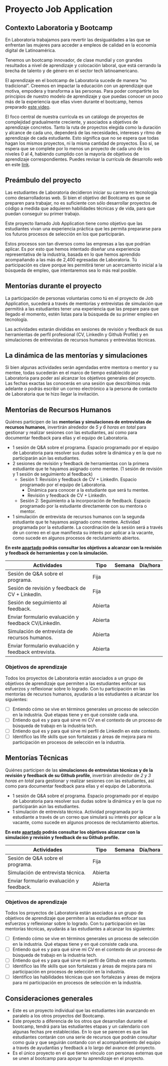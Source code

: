 # Proyecto Job Application

## Contexto Laboratoria y Bootcamp 
 
En Laboratoria trabajamos para revertir las desigualdades a las que se
enfrentan las mujeres para acceder a empleos de calidad en la economía digital
de Latinoamérica.

Tenemos un bootcamp innovador, de clase mundial y con grandes resultados a nivel
de aprendizaje y colocación laboral, que está cerrando la brecha de talento y de
género en el sector tech latinoamericano.
 
El aprendizaje en el bootcamp de Laboratoria sucede de manera “no tradicional”.
Creemos en impactar la educación con un aprendizaje que motiva, empodera y
transforma a las personas. Para poder compartirte los principios de nuestro
modelo de aprendizaje y que puedas conocer un poco más de la experiencia que
ellas viven durante el bootcamp, hemos preparado
[este video](https://www.loom.com/share/430829fb4e3949daa77824e6a75cbf4c).

El foco central de nuestra currícula es un catálogo de proyectos de complejidad
gradualmente creciente, y asociados a objetivos de aprendizaje concretos. Tanto
la ruta de proyectos elegida como la duración y alcance de cada uno, dependerá
de las necesidades, intereses y ritmo de aprendizaje de cada estudiante. Esto
significa que no se espera que todas hagan los mismos proyectos, ni la misma
cantidad de proyectos. Eso sí, se espera que se complete por lo menos un
proyecto de cada uno de los niveles 0 al 4, habiendo cumplido con la mayoría de
objetivos de aprendizaje correspondientes. Puedes revisar la currícula de
desarrollo web en este [link](https://curriculum.laboratoria.la/es/js). 

## Preámbulo del proyecto

Las estudiantes de Laboratoria decidieron iniciar su carrera en tecnología
como desarrolladoras web. Si bien el objetivo del Bootcamp es que se preparen
para trabajar, no es suficiente con sólo desarrollar proyectos de código a
medida que adquieren habilidades técnicas y de vida, para que puedan conseguir
su primer trabajo.
 
Este proyecto llamado Job Application tiene como objetivo que las estudiantes
vivan una experiencia práctica que les permita prepararse para los futuros
procesos de selección en los que participarán.

Estos procesos son tan diversos como las empresas a las que podrían aplicar. Es
por esto que hemos intentado diseñar una experiencia representativa de la
industria, basada en lo que hemos aprendido acompañando a las más de 2,400
egresadas de Laboratoria. Tú participación es clave porque les permitirá tener
un acercamiento inicial a la búsqueda de empleo, que intentaremos sea lo más
real posible.


## Mentorías durante el proyecto

La participación de personas voluntarias como tú en el proyecto de Job
Application, sucederá a través de mentorías y entrevistas de simulación que
permitirá a las estudiantes tener una experiencia que las prepare para que
llegado el momento, estén listas para la búsqueda de su primer empleo en
tecnología.
 
Las actividades estarán divididas en sesiones de revisión y feedback de sus
herramientas de perfil profesional (CV, LinkedIn y Github Profile) y en
simulaciones de entrevistas de recursos humanos y entrevistas técnicas.
## La dinámica de las mentorías y simulaciones

Si bien algunas actividades serán agendadas entre mentora o mentor y su mentee,
todas sucederán en el marco de tiempo establecido por Laboratoria para poder así
alcanzar los objetivos generales del proyecto. Las fechas exactas las conocerás
en una sesión que describimos más adelante o podrás escribir un correo
electrónico a la persona de contacto de Laboratoria que te hizo llegar la
invitación.

## Mentorías de Recursos Humanos

Quiénes participen de las **mentorías y simulaciones de entrevistas de recursos
humanos**, invertirán alrededor de _5 y 6 horas en total_ para gestionar y
realizar sesiones con las estudiantes, así como para documentar feedback para
ellas y el equipo de Laboratoria.

* 1 sesión de Q&A sobre el programa. Espacio programado por el equipo de
 Laboratoria para resolver sus dudas sobre la dinámica y en la que no
 participarán aún las estudiantes.
* 2 sesiones de revisión y feedback de herramientas con la primera estudiante que te hayamos asignado como mentee. (1 sesión de revisión y 1 sesión de seguimiento al feedback) 
  - Sesión 1: Revisión y feedback de CV + LinkedIn. Espacio programado por
  el equipo de Laboratoria.
    * Dinámica para conocer a la estudiante que será tu mentee.
    * Revisión y feedback de CV + LinkedIn. 
  - Sesión 2: Seguimiento a la incorporación de feedback. Espacio programado
  por la estudiante directamente con su mentora o mentor.
* 1 simulación de entrevista de recursos humanos con la segunda estudiante que te hayamos asignado como mentee. Actividad programada por la
 estudiante. La coordinación de la sesión será a través de un correo en el que
 manifiesta su interés por aplicar a la vacante, como sucede en algunos
 procesos de reclutamiento abiertos.

**En este [apartado](../01-hr-mentoring/interviewer-guide)
podrás consultar los objetivos a alcanzar con la
revisión y feedback de herramientas y con la simulación.**

|                    Actividades                      |   Tipo   | Semana   | Día/hora |
|-----------------------------------------------------|----------|----------|----------|
| Sesión de Q&A sobre el programa.                    |   Fija   |          |          |
| Sesión de revisión y feedback de CV + LinkedIn.     |   Fija   |          |          |
| Sesión de seguimiento al feedback.                  | Abierta  |          |          |
| Enviar formulario evaluación y feedback CV/LinkedIn.| Abierta  |          |          |
| Simulación de entrevista de recursos humanos.       | Abierta  |          |          |
| Enviar formulario evaluación y feedback entrevista. | Abierta  |          |          |

### Objetivos de aprendizaje

Todos los proyectos de Laboratoria están asociados a un grupo de objetivos de aprendizaje que permiten a las estudiantes enfocar sus esfuerzos y  reflexionar sobre lo logrado. Con tu participación en las mentorías de recursos humanos, ayudarás a las estudiantes a alcanzar los siguientes:

- [ ] Entiendo cómo se vive en términos generales un proceso de selección en la industria. Qué etapas tiene y en qué consiste cada una.
- [ ] Entiendo qué es y para qué sirve mi CV en el contexto de un proceso de búsqueda de trabajo en la industria tech.
- [ ] Entiendo qué es y para qué sirve mi perfil de LinkedIn en este contexto.
- [ ] Identifico las life skills que son fortalezas y áreas de mejora para mi participación en procesos de selección en la industria.

## Mentorías Técnicas 

Quiénes participen de las **simulaciones de entrevistas técnicas y de la
revisión y feedback de su Github profile**, invertirán alrededor de _2 y 3 horas
en total_ para gestionar y realizar sesiones con las estudiantes, así como para
documentar feedback para ellas y el equipo de Laboratoria. 

* 1 sesión de Q&A sobre el programa. Espacio programado por el equipo de
 Laboratoria para resolver sus dudas sobre la dinámica y en la que no
 participarán aún las estudiantes.
* 1 simulación de entrevista técnica. Actividad programada por la estudiante a través de un correo que simulará su interés
 por aplicar a la vacante, como sucede en algunos procesos de reclutamiento
 abiertos.

**En este [apartado](https://github.com/Laboratoria/job-application-public/blob/main/00-context/README.md#mentor%C3%ADas-t%C3%A9cnicas)
podrás consultar los objetivos alcanzar con la
simulación y revisión y feedback de su Github profile.**

|                 Actividades                  |   Tipo   | Semana   | Día/hora |
|----------------------------------------------|----------|----------|---------:|
| Sesión de Q&A sobre el programa.             |   Fija   |          |          |
| Simulación de entrevista técnica.            | Abierta  |          |          |
| Enviar formulario evaluación y feedback.     | Abierta  |          |          |

### Objetivos de aprendizaje

Todos los proyectos de Laboratoria están asociados a un grupo de objetivos de aprendizaje que permiten a las estudiantes enfocar sus esfuerzos y  reflexionar sobre lo logrado. Con tu participación en las mentorías técnicas, ayudarás a las estudiantes a alcanzar los siguientes:

- [ ] Entiendo cómo se vive en términos generales un proceso de selección en la industria. Qué etapas tiene y en qué consiste cada una.
- [ ] Entiendo qué es y para qué sirve mi CV en el contexto de un proceso de búsqueda de trabajo en la industria tech.
- [ ] Entiendo qué es y para qué sirve mi perfil de Github en este contexto.
- [ ] Identifico las life skills que son fortalezas y áreas de mejora para mi participación en procesos de selección en la industria.
- [ ] Identifico las habilidades técnicas que son fortalezas y áreas de mejora para mi participación en procesos de selección en la industria.

## Consideraciones generales

* Este es un proyecto individual que las estudiantes irán avanzando en paralelo
 a los otros proyectos del Bootcamp. 
* Este proyecto a diferencia de los otros que desarrollan durante el bootcamp,
 tendrá para las estudiantes etapas y un calendario con algunas fechas pre
 establecidas. En lo que se parecen es que las estudiantes contarán con una
 serie de recursos que podrán consultar como guía y que seguirán contando con
 el acompañamiento del equipo a través de ayudantías y feedback a lo largo del
 avance del proyecto. 
* Es el único proyecto en el que tienen vínculo con personas externas que se
 unen al bootcamp para apoyar tu aprendizaje en el proyecto. 
